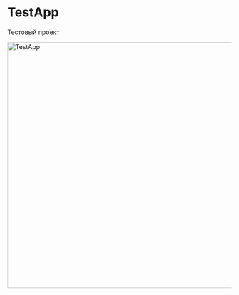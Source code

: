 # TestApp

Тестовый проект

<img width="552" alt="TestApp" src="https://user-images.githubusercontent.com/56388642/141978256-05d49555-3eca-41fc-afeb-dfa04c87c203.png">
